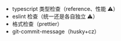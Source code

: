 - typescript 类型检查（reference、性能 ⚠️）
- eslint 检查（统一还是各自独立 ⚠️）
- 格式检查（prettier）
- git-commit-message（husky+cz）
